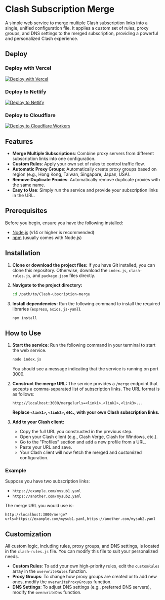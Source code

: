 # Clash Subscription Merge

A simple web service to merge multiple Clash subscription links into a single, unified configuration file. It applies a custom set of rules, proxy groups, and DNS settings to the merged subscription, providing a powerful and personalized Clash experience.

## Deploy

### Deploy with Vercel

[![Deploy with Vercel](https://vercel.com/button)](https://vercel.com/new/clone?repository-url=https://github.com/ZzanZiFeng/Clash-ubscription-merge&repository-name=my-clash-subscription-merge)

### Deploy to Netlify

[![Deploy to Netlify](https://www.netlify.com/img/deploy/button.svg)](https://app.netlify.com/start/deploy?repository=https://github.com/ZzanZiFeng/Clash-ubscription-merge)

### Deploy to Cloudflare

[![Deploy to Cloudflare Workers](https://deploy.workers.cloudflare.com/button)](https://deploy.workers.cloudflare.com/?url=https://github.com/ZzanZiFeng/Clash-ubscription-merge)

## Features

- **Merge Multiple Subscriptions**: Combine proxy servers from different subscription links into one configuration.
- **Custom Rules**: Apply your own set of rules to control traffic flow.
- **Automatic Proxy Groups**: Automatically create proxy groups based on region (e.g., Hong Kong, Taiwan, Singapore, Japan, USA).
- **Remove Duplicate Proxies**: Automatically remove duplicate proxies with the same name.
- **Easy to Use**: Simply run the service and provide your subscription links in the URL.

## Prerequisites

Before you begin, ensure you have the following installed:
- [Node.js](https://nodejs.org/) (v14 or higher is recommended)
- [npm](https://www.npmjs.com/) (usually comes with Node.js)

## Installation

1.  **Clone or download the project files:**
    If you have Git installed, you can clone this repository. Otherwise, download the `index.js`, `clash-rules.js`, and `package.json` files directly.

2.  **Navigate to the project directory:**
    ```bash
    cd /path/to/Clash-ubscription-merge
    ```

3.  **Install dependencies:**
    Run the following command to install the required libraries (`express`, `axios`, `js-yaml`).
    ```bash
    npm install
    ```

## How to Use

1.  **Start the service:**
    Run the following command in your terminal to start the web service.
    ```bash
    node index.js
    ```
    You should see a message indicating that the service is running on port 3000.

2.  **Construct the merge URL:**
    The service provides a `/merge` endpoint that accepts a comma-separated list of subscription links. The URL format is as follows:

    ```
    http://localhost:3000/merge?urls=<link1>,<link2>,<link3>...
    ```

    **Replace `<link1>`, `<link2>`, etc., with your own Clash subscription links.**

3.  **Add to your Clash client:**
    - Copy the full URL you constructed in the previous step.
    - Open your Clash client (e.g., Clash Verge, Clash for Windows, etc.).
    - Go to the "Profiles" section and add a new profile from a URL.
    - Paste your URL and save.
    - Your Clash client will now fetch the merged and customized configuration.

### Example

Suppose you have two subscription links:
- `https://example.com/mysub1.yaml`
- `https://another.com/mysub2.yaml`

The merge URL you would use is:
```
http://localhost:3000/merge?urls=https://example.com/mysub1.yaml,https://another.com/mysub2.yaml
```

## Customization

All custom logic, including rules, proxy groups, and DNS settings, is located in the `clash-rules.js` file. You can modify this file to suit your personalized needs.

- **Custom Rules**: To add your own high-priority rules, edit the `customRules` array in the `overwriteRules` function.
- **Proxy Groups**: To change how proxy groups are created or to add new ones, modify the `overwriteProxyGroups` function.
- **DNS Settings**: To adjust DNS settings (e.g., preferred DNS servers), modify the `overwriteDns` function.